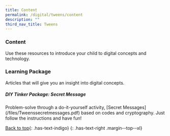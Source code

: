 ```yaml
---
title: Content
permalink: /digital/tweens/content
description: ""
third_nav_title: Tweens
---
```

### **Content**

Use these resources to introduce your child to digital concepts and technology.
<h3><b>Learning Package</b></h3>
Articles that will give you an insight into digital concepts.

<h5><b>DIY Tinker Package: Secret Message </b></h5>
Problem-solve through a do-it-yourself activity, [Secret Messages](/files/Tweenssecretmessages.pdf) based on codes and cryptography. Just follow the instructions and have fun!


[Back to top](#main-content){: .has-text-indigo}
{: .has-text-right .margin--top--xl}